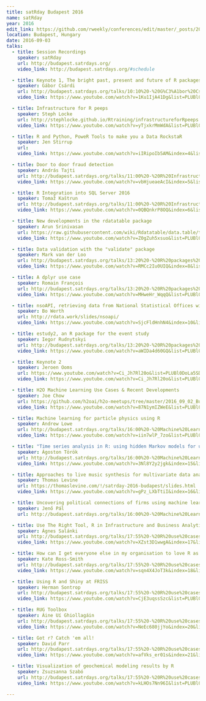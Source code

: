 ```yaml
---
title: satRday Budapest 2016
name: satRday
year: 2016
edit_link: https://github.com/rweekly/conferences/edit/master/_posts/2016-09-03-satRday-budapest-2016.md
location: Budapest, Hungary
date: 2016-09-03
talks:
  - title: Session Recordings
    speaker: satRday
    url: http://budapest.satrdays.org/
    video_link: http://budapest.satrdays.org/#schedule

  - title: Keynote 1, The bright past, present and future of R packages
    speaker: Gábor Csárdi
    url: http://budapest.satrdays.org/talks/10:10%20-%20G%C3%A1bor%20Cs%C3%A1rdi:%20The%20bright%20past,%20present%20and%20future%20of%20R%20packages.html
    video_link: https://www.youtube.com/watch?v=1Ku1IjA41Dg&list=PLUBl0DoLa5SDsOetNga5pt4uo6YOyKVWn&index=2

  - title: Infrastructure for R peeps
    speaker: Steph Locke
    url: http://stephlocke.github.io/Rtraining/infrastructureforRpeeps.html
    video_link: https://www.youtube.com/watch?v=yTjxkrMmWdA&list=PLUBl0DoLa5SDsOetNga5pt4uo6YOyKVWn&index=3

  - title: R and Python, PoweR Tools to make you a Data RockstaR
    speaker: Jen Stirrup
    url: 
    video_link: https://www.youtube.com/watch?v=iIRipoIb5AM&index=4&list=PLUBl0DoLa5SDsOetNga5pt4uo6YOyKVWn

  - title: Door to door fraud detection
    speaker: András Tajti
    url: http://budapest.satrdays.org/talks/11:00%20-%20R%20Infrastructure/3%20-%20Andr%C3%A1s%20Tajti:%20Door%20to%20door%20fraud%20detection.pdf
    video_link: https://www.youtube.com/watch?v=vbHjueaeAcI&index=5&list=PLUBl0DoLa5SDsOetNga5pt4uo6YOyKVWn

  - title: R Integration into SQL Server 2016
    speaker: Tomaž Kaštrun
    url: http://budapest.satrdays.org/talks/11:00%20-%20R%20Infrastructure/4%20-%20Toma%C5%BE%20Ka%C5%A1trun:%20R%20Integration%20into%20SQL%20Server%202016.pdf
    video_link: https://www.youtube.com/watch?v=0QBQnkrP8OQ&index=6&list=PLUBl0DoLa5SDsOetNga5pt4uo6YOyKVWn

  - title: New developments in the rdatatable package
    speaker: Arun Srinivasan
    url: https://raw.githubusercontent.com/wiki/Rdatatable/data.table/talks/ArunSrinivasanSatRdaysBudapest2016.pdf
    video_link: https://www.youtube.com/watch?v=Z0gZuh5xsuo&list=PLUBl0DoLa5SDsOetNga5pt4uo6YOyKVWn&index=7

  - title: Data validation with the "validate" package
    speaker: Mark van der Loo
    url: http://budapest.satrdays.org/talks/13:20%20-%20R%20packages%20session/2%20-%20Mark%20van%20der%20Loo:%20Data%20validation%20with%20the%20%22validate%22%20package.pdf
    video_link: https://www.youtube.com/watch?v=RMCc2Iu0UIQ&index=8&list=PLUBl0DoLa5SDsOetNga5pt4uo6YOyKVWn

  - title: A dplyr use case
    speaker: Romain François
    url: http://budapest.satrdays.org/talks/13:20%20-%20R%20packages%20session/3%20-%20Romain%20Fran%C3%A7ois:%20A%20dplyr%20use%20case.pdf
    video_link: https://www.youtube.com/watch?v=MHweHr_WqqQ&list=PLUBl0DoLa5SDsOetNga5pt4uo6YOyKVWn&index=9

  - title: nsoAPI, retrieving data from National Statistical Offices with R
    speaker: Bo Werth
    url: http://rdata.work/slides/nsoapi/
    video_link: https://www.youtube.com/watch?v=SjcFldHnhN4&index=10&list=PLUBl0DoLa5SDsOetNga5pt4uo6YOyKVWn

  - title: estudy2, an R package for the event study
    speaker: Iegor Rudnytskyi
    url: http://budapest.satrdays.org/talks/13:20%20-%20R%20packages%20session/5%20-%20Iegor%20Rudnytskyi:%20estudy2:%20an%20R%20package%20for%20the%20event%20study.pdf
    video_link: https://www.youtube.com/watch?v=aWIDa4d60GQ&list=PLUBl0DoLa5SDsOetNga5pt4uo6YOyKVWn&index=11

  - title: Keynote 2
    speaker: Jeroen Ooms
    url: https://www.youtube.com/watch?v=Ci_Jh7Rl20o&list=PLUBl0DoLa5SDsOetNga5pt4uo6YOyKVWn&index=12
    video_link: https://www.youtube.com/watch?v=Ci_Jh7Rl20o&list=PLUBl0DoLa5SDsOetNga5pt4uo6YOyKVWn&index=12

  - title: H2O Machine Learning Use Cases & Recent Developments
    speaker: Joe Chow
    url: https://github.com/h2oai/h2o-meetups/tree/master/2016_09_02_Budapest_Meetup_satRday
    video_link: https://www.youtube.com/watch?v=87N1ymIZWeE&list=PLUBl0DoLa5SDsOetNga5pt4uo6YOyKVWn&index=13

  - title: Machine learning for particle physics using R
    speaker: Andrew Lowe
    url: http://budapest.satrdays.org/talks/16:00%20-%20Machine%20Learning%20session/2%20-%20Andrew%20Lowe:%20Machine%20learning%20for%20particle%20physics%20using%20R/index.html
    video_link: https://www.youtube.com/watch?v=iin7wlP_7zo&list=PLUBl0DoLa5SDsOetNga5pt4uo6YOyKVWn&index=14

  - title: "Time series analysis in R: using hidden Markov models for unsupervised learning"
    speaker: Ágoston Török
    url: http://budapest.satrdays.org/talks/16:00%20-%20Machine%20Learning%20session/3%20-%20%C3%81goston%20T%C3%B6r%C3%B6k:%20Time%20series%20analysis%20in%20R:%20using%20hidden%20Markov%20models%20for%20unsupervised%20learning/satRday_talk.html
    video_link: https://www.youtube.com/watch?v=3Nl8Y2y2jgk&index=15&list=PLUBl0DoLa5SDsOetNga5pt4uo6YOyKVWn

  - title: Approaches to live music synthesis for multivariate data analysis in R
    speaker: Thomas Levine
    url: https://thomaslevine.com/!/satrday-2016-budapest/slides.html
    video_link: https://www.youtube.com/watch?v=gPz_LXbTtiI&index=16&list=PLUBl0DoLa5SDsOetNga5pt4uo6YOyKVWn

  - title: Uncovering political connections of firms using machine learning methods
    speaker: Jenő Pál
    url: http://budapest.satrdays.org/talks/16:00%20-%20Machine%20Learning%20session/5%20-%20Jen%C5%91%20P%C3%A1l:%20Uncovering%20political%20connections%20of%20firms%20using%20machine%20learning%20methods.pdf

  - title: Use The Right Tool, R in Infrastructure and Business Analytics
    speaker: Ágnes Salánki
    url: http://budapest.satrdays.org/talks/17:55%20-%20R%20use%20cases/1%20-%20%C3%81gnes%20Sal%C3%A1nki:%20Use%20The%20Right%20Tool%20%E2%80%94%20R%20in%20Infrastructure%20and%20Business%20Analytics.pdf
    video_link: https://www.youtube.com/watch?v=XZst3D1wwgA&index=17&list=PLUBl0DoLa5SDsOetNga5pt4uo6YOyKVWn

  - title: How can I get everyone else in my organisation to love R as much as I do?
    speaker: Kate Ross-Smith
    url: http://budapest.satrdays.org/talks/17:55%20-%20R%20use%20cases/2%20-%20Kate%20Ross-Smith%3A%20How%20can%20I%20get%20everyone%20else%20in%20my%20organisation%20to%20love%20R%20as%20much%20as%20I%20do%3F.pdf
    video_link: https://www.youtube.com/watch?v=sqn4X4JoT3k&index=18&list=PLUBl0DoLa5SDsOetNga5pt4uo6YOyKVWn

  - title: Using R and Shiny at FRISS
    speaker: Herman Sontrop
    url: http://budapest.satrdays.org/talks/17:55%20-%20R%20use%20cases/3%20-%20Herman%20Sontrop:%20Using%20R%20and%20Shiny%20at%20FRISS.pdf
    video_link: https://www.youtube.com/watch?v=CjE3uqssSzc&list=PLUBl0DoLa5SDsOetNga5pt4uo6YOyKVWn&index=19

  - title: RUG Toolbox
    speaker: Áine Uí Ghiollagáin
    url: http://budapest.satrdays.org/talks/17:55%20-%20R%20use%20cases/4%20-%20%C3%81ine%20U%C3%AD%20Ghiollag%C3%A1in:%20RUG%20Toolbox.pdf
    video_link: https://www.youtube.com/watch?v=NeEc680jjYo&index=20&list=PLUBl0DoLa5SDsOetNga5pt4uo6YOyKVWn

  - title: Got r? Catch 'em all!
    speaker: David Parr
    url: http://budapest.satrdays.org/talks/17:55%20-%20R%20use%20cases/5%20-%20David%20Parr%3A%20Got%20r%3F%20Catch%20'em%20all!.pdf
    video_link: https://www.youtube.com/watch?v=afVks_er01s&index=21&list=PLUBl0DoLa5SDsOetNga5pt4uo6YOyKVWn

  - title: Visualization of geochemical modeling results by R
    speaker: Zsuzsanna Szabó
    url: http://budapest.satrdays.org/talks/17:55%20-%20R%20use%20cases/6%20-%20Zsuzsanna%20Szab%C3%B3:%20Visualization%20of%20geochemical%20modeling%20results%20by%20R.pdf
    video_link: https://www.youtube.com/watch?v=kLHOs7Nn96I&list=PLUBl0DoLa5SDsOetNga5pt4uo6YOyKVWn&index=22

---
```

